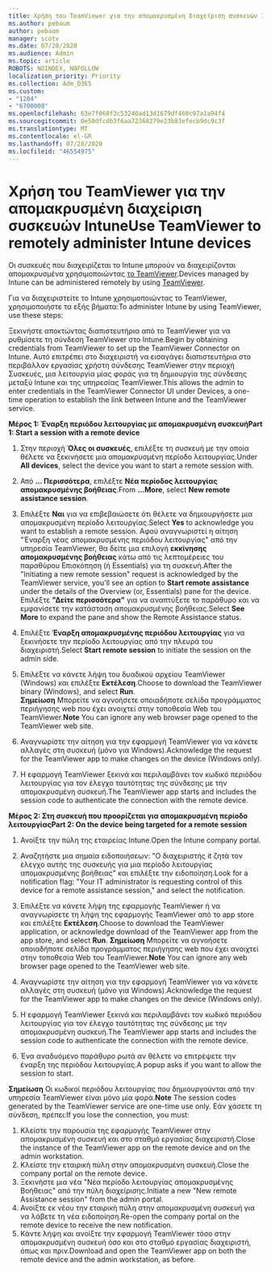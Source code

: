 ```yaml
---
title: Χρήση του TeamViewer για την απομακρυσμένη διαχείριση συσκευών Intune
ms.author: pebaum
author: pebaum
manager: scotv
ms.date: 07/28/2020
ms.audience: Admin
ms.topic: article
ROBOTS: NOINDEX, NOFOLLOW
localization_priority: Priority
ms.collection: Adm_O365
ms.custom:
- "1284"
- "6700008"
ms.openlocfilehash: 63e7f068f3c53240ad13d1679df460c97a1a94f4
ms.sourcegitcommit: 0e50dfcdb3f6aa72368279e23b83efecb9dc9c3f
ms.translationtype: MT
ms.contentlocale: el-GR
ms.lasthandoff: 07/28/2020
ms.locfileid: "46554975"
---
```

# <a name="use-teamviewer-to-remotely-administer-intune-devices"></a><span data-ttu-id="d785b-102">Χρήση του TeamViewer για την απομακρυσμένη διαχείριση συσκευών Intune</span><span class="sxs-lookup"><span data-stu-id="d785b-102">Use TeamViewer to remotely administer Intune devices</span></span>

<span data-ttu-id="d785b-103">Οι συσκευές που διαχειρίζεται το Intune μπορούν να διαχειρίζονται απομακρυσμένα χρησιμοποιώντας [το TeamViewer](https://www.teamviewer.com/).</span><span class="sxs-lookup"><span data-stu-id="d785b-103">Devices managed by Intune can be administered remotely by using [TeamViewer](https://www.teamviewer.com/).</span></span>

<span data-ttu-id="d785b-104">Για να διαχειριστείτε το Intune χρησιμοποιώντας το TeamViewer, χρησιμοποιήστε τα εξής βήματα:</span><span class="sxs-lookup"><span data-stu-id="d785b-104">To administer Intune by using TeamViewer, use these steps:</span></span> 

<span data-ttu-id="d785b-105">Ξεκινήστε αποκτώντας διαπιστευτήρια από το TeamViewer για να ρυθμίσετε τη σύνδεση TeamViewer στο Intune.</span><span class="sxs-lookup"><span data-stu-id="d785b-105">Begin by obtaining credentials from TeamViewer to set up the TeamViewer Connector on Intune.</span></span> <span data-ttu-id="d785b-106">Αυτό επιτρέπει στο διαχειριστή να εισαγάγει διαπιστευτήρια στο περιβάλλον εργασίας χρήστη σύνδεσης TeamViewer στην περιοχή Συσκευές, μια λειτουργία μίας φοράς για τη δημιουργία της σύνδεσης μεταξύ Intune και της υπηρεσίας TeamViewer.</span><span class="sxs-lookup"><span data-stu-id="d785b-106">This allows the admin to enter credentials in the TeamViewer Connector UI under Devices, a one-time operation to establish the link between Intune and the TeamViewer service.</span></span>

<span data-ttu-id="d785b-107">**Μέρος 1: Έναρξη περιόδου λειτουργίας με απομακρυσμένη συσκευή**</span><span class="sxs-lookup"><span data-stu-id="d785b-107">**Part 1: Start a session with a remote device**</span></span>

1. <span data-ttu-id="d785b-108">Στην περιοχή **Όλες οι συσκευές**, επιλέξτε τη συσκευή με την οποία θέλετε να ξεκινήσετε μια απομακρυσμένη περίοδο λειτουργίας.</span><span class="sxs-lookup"><span data-stu-id="d785b-108">Under **All devices**, select the device you want to start a remote session with.</span></span>
2. <span data-ttu-id="d785b-109">Από **... Περισσότερα**, επιλέξτε **Νέα περίοδος λειτουργίας απομακρυσμένης βοήθειας**.</span><span class="sxs-lookup"><span data-stu-id="d785b-109">From  **…More**, select **New remote assistance session**.</span></span>
3. <span data-ttu-id="d785b-110">Επιλέξτε **Ναι** για να επιβεβαιώσετε ότι θέλετε να δημιουργήσετε μια απομακρυσμένη περίοδο λειτουργίας.</span><span class="sxs-lookup"><span data-stu-id="d785b-110">Select **Yes** to acknowledge you want to establish a remote session.</span></span>
    <span data-ttu-id="d785b-111">Αφού αναγνωριστεί η αίτηση "Έναρξη νέας απομακρυσμένης περιόδου λειτουργίας" από την υπηρεσία TeamViewer, θα δείτε μια επιλογή **εκκίνησης απομακρυσμένης βοήθειας** κάτω από τις λεπτομέρειες του παραθύρου Επισκόπηση (ή Essentials) για τη συσκευή.</span><span class="sxs-lookup"><span data-stu-id="d785b-111">After the "Initiating a new remote session" request is acknowledged by the TeamViewer service, you'll see an option to **Start remote assistance** under the details of the Overview (or, Essentials) pane for the device.</span></span> <span data-ttu-id="d785b-112">Επιλέξτε **"Δείτε περισσότερα"** για να αναπτύξετε το παράθυρο και να εμφανίσετε την κατάσταση απομακρυσμένης βοήθειας.</span><span class="sxs-lookup"><span data-stu-id="d785b-112">Select **See More** to expand the pane and show the Remote Assistance status.</span></span>
4. <span data-ttu-id="d785b-113">Επιλέξτε **Έναρξη απομακρυσμένης περιόδου λειτουργίας** για να ξεκινήσετε την περίοδο λειτουργίας από την πλευρά του διαχειριστή.</span><span class="sxs-lookup"><span data-stu-id="d785b-113">Select **Start remote session** to initiate the session on the admin side.</span></span>
5. <span data-ttu-id="d785b-114">Επιλέξτε να κάνετε λήψη του δυαδικού αρχείου TeamViewer (Windows) και επιλέξτε **Εκτέλεση**.</span><span class="sxs-lookup"><span data-stu-id="d785b-114">Choose to download the TeamViewer binary (Windows), and select **Run**.</span></span><br/>
    <span data-ttu-id="d785b-115">**Σημείωση** Μπορείτε να αγνοήσετε οποιαδήποτε σελίδα προγράμματος περιήγησης web που έχει ανοιχτεί στην τοποθεσία Web του TeamViewer.</span><span class="sxs-lookup"><span data-stu-id="d785b-115">**Note** You can ignore any web browser page opened to the TeamViewer web site.</span></span>

6. <span data-ttu-id="d785b-116">Αναγνωρίστε την αίτηση για την εφαρμογή TeamViewer για να κάνετε αλλαγές στη συσκευή (μόνο για Windows).</span><span class="sxs-lookup"><span data-stu-id="d785b-116">Acknowledge the request for the TeamViewer app to make changes on the device (Windows only).</span></span>
7. <span data-ttu-id="d785b-117">Η εφαρμογή TeamViewer ξεκινά και περιλαμβάνει τον κωδικό περιόδου λειτουργίας για τον έλεγχο ταυτότητας της σύνδεσης με την απομακρυσμένη συσκευή.</span><span class="sxs-lookup"><span data-stu-id="d785b-117">The TeamViewer app starts and includes the session code to authenticate the connection with the remote device.</span></span>

<span data-ttu-id="d785b-118">**Μέρος 2: Στη συσκευή που προορίζεται για απομακρυσμένη περίοδο λειτουργίας**</span><span class="sxs-lookup"><span data-stu-id="d785b-118">**Part 2: On the device being targeted for a remote session**</span></span>

1. <span data-ttu-id="d785b-119">Ανοίξτε την πύλη της εταιρείας Intune.</span><span class="sxs-lookup"><span data-stu-id="d785b-119">Open the Intune company portal.</span></span>
2. <span data-ttu-id="d785b-120">Αναζητήστε μια σημαία ειδοποιήσεων: "Ο διαχειριστής it ζητά τον έλεγχο αυτής της συσκευής για μια περίοδο λειτουργίας απομακρυσμένης βοήθειας" και επιλέξτε την ειδοποίηση.</span><span class="sxs-lookup"><span data-stu-id="d785b-120">Look for a notification flag: "Your IT administrator is requesting control of this device for a remote assistance session," and select the notification.</span></span>
3. <span data-ttu-id="d785b-121">Επιλέξτε να κάνετε λήψη της εφαρμογής TeamViewer ή να αναγνωρίσετε τη λήψη της εφαρμογής TeamViewer από το app store και επιλέξτε **Εκτέλεση**.</span><span class="sxs-lookup"><span data-stu-id="d785b-121">Choose to download the TeamViewer application, or acknowledge download of the TeamViewer app from the app store, and select **Run**.</span></span>
    <span data-ttu-id="d785b-122">**Σημείωση** Μπορείτε να αγνοήσετε οποιαδήποτε σελίδα προγράμματος περιήγησης web που έχει ανοιχτεί στην τοποθεσία Web του TeamViewer.</span><span class="sxs-lookup"><span data-stu-id="d785b-122">**Note** You can ignore any web browser page opened to the TeamViewer web site.</span></span>

4. <span data-ttu-id="d785b-123">Αναγνωρίστε την αίτηση για την εφαρμογή TeamViewer για να κάνετε αλλαγές στη συσκευή (μόνο για Windows).</span><span class="sxs-lookup"><span data-stu-id="d785b-123">Acknowledge the request for the TeamViewer app to make changes on the device (Windows only).</span></span>
5. <span data-ttu-id="d785b-124">Η εφαρμογή TeamViewer ξεκινά και περιλαμβάνει τον κωδικό περιόδου λειτουργίας για τον έλεγχο ταυτότητας της σύνδεσης με την απομακρυσμένη συσκευή.</span><span class="sxs-lookup"><span data-stu-id="d785b-124">The TeamViewer app starts and includes the session code to authenticate the connection with the remote device.</span></span>
6. <span data-ttu-id="d785b-125">Ένα αναδυόμενο παράθυρο ρωτά αν θέλετε να επιτρέψετε την έναρξη της περιόδου λειτουργίας.</span><span class="sxs-lookup"><span data-stu-id="d785b-125">A popup asks if you want to allow the session to start.</span></span>

<span data-ttu-id="d785b-126">**Σημείωση** Οι κωδικοί περιόδου λειτουργίας που δημιουργούνται από την υπηρεσία TeamViewer είναι μόνο μία φορά.</span><span class="sxs-lookup"><span data-stu-id="d785b-126">**Note** The session codes generated by the TeamViewer service are one-time use only.</span></span> <span data-ttu-id="d785b-127">Εάν χάσετε τη σύνδεση, πρέπει:</span><span class="sxs-lookup"><span data-stu-id="d785b-127">If you lose the connection, you must:</span></span>

1. <span data-ttu-id="d785b-128">Κλείστε την παρουσία της εφαρμογής TeamViewer στην απομακρυσμένη συσκευή και στο σταθμό εργασίας διαχειριστή.</span><span class="sxs-lookup"><span data-stu-id="d785b-128">Close the instance of the TeamViewer app on the remote device and on the admin workstation.</span></span>
2. <span data-ttu-id="d785b-129">Κλείστε την εταιρική πύλη στην απομακρυσμένη συσκευή.</span><span class="sxs-lookup"><span data-stu-id="d785b-129">Close the company portal on the remote device.</span></span>
3. <span data-ttu-id="d785b-130">Ξεκινήστε μια νέα "Νέα περίοδο λειτουργίας απομακρυσμένης Βοήθειας" από την πύλη διαχείρισης.</span><span class="sxs-lookup"><span data-stu-id="d785b-130">Initiate a new "New remote Assistance session" from the admin portal.</span></span>
4. <span data-ttu-id="d785b-131">Ανοίξτε εκ νέου την εταιρική πύλη στην απομακρυσμένη συσκευή για να λάβετε τη νέα ειδοποίηση.</span><span class="sxs-lookup"><span data-stu-id="d785b-131">Re-open the company portal on the remote device to receive the new notification.</span></span>
5. <span data-ttu-id="d785b-132">Κάντε λήψη και ανοίξτε την εφαρμογή TeamViewer τόσο στην απομακρυσμένη συσκευή όσο και στο σταθμό εργασίας διαχειριστή, όπως και πριν.</span><span class="sxs-lookup"><span data-stu-id="d785b-132">Download and open the TeamViewer app on both the remote device and the admin workstation, as before.</span></span>